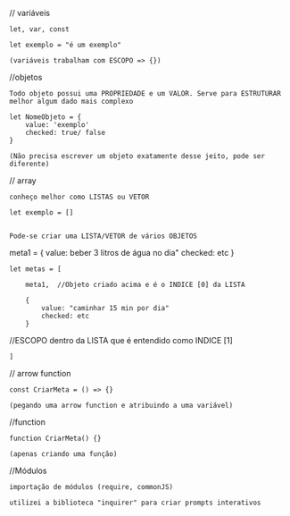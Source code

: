 // variáveis

    let, var, const

    let exemplo = "é um exemplo"

    (variáveis trabalham com ESCOPO => {})



//objetos

    Todo objeto possui uma PROPRIEDADE e um VALOR. Serve para ESTRUTURAR melhor algum dado mais complexo

    let NomeObjeto = {
        value: 'exemplo'
        checked: true/ false
    }

    (Não precisa escrever um objeto exatamente desse jeito, pode ser diferente)


// array

    conheço melhor como LISTAS ou VETOR

    let exemplo = []


    Pode-se criar uma LISTA/VETOR de vários OBJETOS

meta1 = {
    value: beber 3 litros de água no dia"
    checked: etc
    }

    let metas = [
        
        meta1,  //Objeto criado acima e é o INDICE [0] da LISTA

        {
            value: "caminhar 15 min por dia"
            checked: etc
        }

//ESCOPO dentro da LISTA que é entendido como INDICE [1]

    ]



// arrow function

    const CriarMeta = () => {}
    
    (pegando uma arrow function e atribuindo a uma variável)

 //function 

    function CriarMeta() {}

    (apenas criando uma função)   


//Módulos 

    importação de módulos (require, commonJS)

    utilizei a biblioteca "inquirer" para criar prompts interativos    